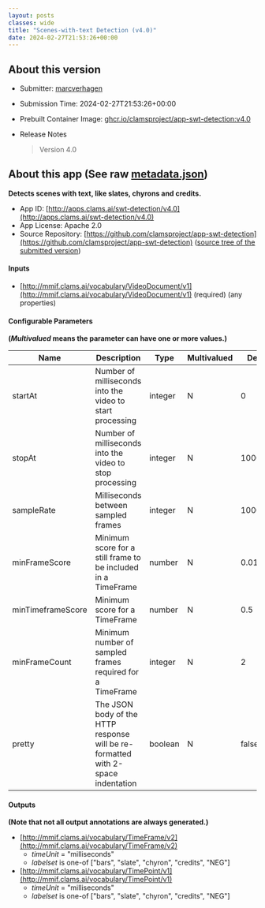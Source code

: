 ```yaml
---
layout: posts
classes: wide
title: "Scenes-with-text Detection (v4.0)"
date: 2024-02-27T21:53:26+00:00
---
```

## About this version

* Submitter: [marcverhagen](https://github.com/marcverhagen)
* Submission Time: 2024-02-27T21:53:26+00:00
* Prebuilt Container Image: [ghcr.io/clamsproject/app-swt-detection:v4.0](https://github.com/clamsproject/app-swt-detection/pkgs/container/app-swt-detection/v4.0)
* Release Notes

    > Version 4.0

## About this app (See raw [metadata.json](metadata.json))

**Detects scenes with text, like slates, chyrons and credits.**

* App ID: [http://apps.clams.ai/swt-detection/v4.0](http://apps.clams.ai/swt-detection/v4.0)
* App License: Apache 2.0
* Source Repository: [https://github.com/clamsproject/app-swt-detection](https://github.com/clamsproject/app-swt-detection) ([source tree of the submitted version](https://github.com/clamsproject/app-swt-detection/tree/v4.0))


#### Inputs
* [http://mmif.clams.ai/vocabulary/VideoDocument/v1](http://mmif.clams.ai/vocabulary/VideoDocument/v1)  (required)
(any properties)


#### Configurable Parameters
**(_Multivalued_ means the parameter can have one or more values.)**

|Name|Description|Type|Multivalued|Default|Choices|
|----|-----------|----|-----------|-------|-------|
|startAt|Number of milliseconds into the video to start processing|integer|N|0||
|stopAt|Number of milliseconds into the video to stop processing|integer|N|10000000||
|sampleRate|Milliseconds between sampled frames|integer|N|1000||
|minFrameScore|Minimum score for a still frame to be included in a TimeFrame|number|N|0.01||
|minTimeframeScore|Minimum score for a TimeFrame|number|N|0.5||
|minFrameCount|Minimum number of sampled frames required for a TimeFrame|integer|N|2||
|pretty|The JSON body of the HTTP response will be re-formatted with 2-space indentation|boolean|N|false|**_`false`_**, `true`|


#### Outputs
**(Note that not all output annotations are always generated.)**
* [http://mmif.clams.ai/vocabulary/TimeFrame/v2](http://mmif.clams.ai/vocabulary/TimeFrame/v2) 
    * _timeUnit_ = "milliseconds"
    * _labelset_ is one-of ["bars", "slate", "chyron", "credits", "NEG"]
* [http://mmif.clams.ai/vocabulary/TimePoint/v1](http://mmif.clams.ai/vocabulary/TimePoint/v1) 
    * _timeUnit_ = "milliseconds"
    * _labelset_ is one-of ["bars", "slate", "chyron", "credits", "NEG"]
